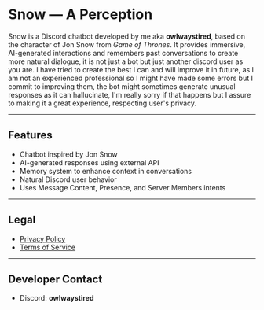 # Snow — A Perception

Snow is a Discord chatbot developed by me aka **owlwaystired**, based on the character of Jon Snow from *Game of Thrones*. It provides immersive, AI-generated interactions and remembers past conversations to create more natural dialogue, it is not just a bot but just another discord user as you are. I have tried to create the best I can and will improve it in future, as I am not an experienced professional so I might have made some errors but I commit to improving them, the bot might sometimes generate unusual responses as it can hallucinate, I'm really sorry if that happens but I assure to making it a great experience, respecting user's privacy.

---

## Features

- Chatbot inspired by Jon Snow
- AI-generated responses using external API
- Memory system to enhance context in conversations
- Natural Discord user behavior
- Uses Message Content, Presence, and Server Members intents

---

## Legal

- [Privacy Policy](./privacy-policy.md)
- [Terms of Service](./terms-of-service.md)

---

## Developer Contact

- Discord: **owlwaystired**
